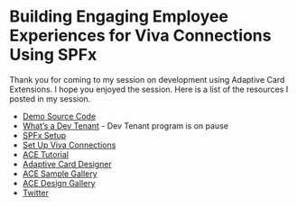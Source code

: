 # Building Engaging Employee Experiences for Viva Connections Using SPFx

Thank you for coming to my session on development using Adaptive Card Extensions. I hope you enjoyed the session. Here is a list of the resources I posted in my session.

- [Demo Source Code](https://github.com/pnp/sp-dev-fx-aces/tree/main/samples/BasicCard-HelpDesk)
- [What’s a Dev Tenant](https://symp.info/DevTenant) - Dev Tenant program is on pause
- [SPFx Setup](https://symp.info/devenvsetup)
- [Set Up Viva Connections](https://symp.info/devsetupvivaconnections)
- [ACE Tutorial](https://symp.info/devacetutorial)
- [Adaptive Card Designer](https://symp.info/devacedesigner)
- [ACE Sample Gallery](https://symp.info/devacesamples)
- [ACE Design Gallery](https://symp.info/ACEDesignGallery)
- [Twitter](https://www.twitter.com/spdcp)
